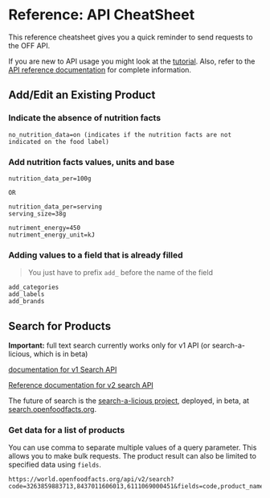 # Reference: API CheatSheet 

This reference cheatsheet gives you a quick reminder to send requests to the OFF API.

If you are new to API usage you might look at the [tutorial](tutorial-off-api.md).
Also, refer to the [API reference documentation](ref-v2.md) for complete information.

## Add/Edit an Existing Product

### Indicate the absence of nutrition facts

```text
no_nutrition_data=on (indicates if the nutrition facts are not indicated on the food label)
```

### Add nutrition facts values, units and base

```text
nutrition_data_per=100g

OR

nutrition_data_per=serving
serving_size=38g
```

```text
nutriment_energy=450
nutriment_energy_unit=kJ
```

### Adding values to a field that is already filled

> You just have to prefix `add_` before the name of the field

```text
add_categories
add_labels
add_brands
```

## Search for Products

**Important:** full text search currently works only for v1 API (or search-a-licious, which is in beta)

[documentation for v1 Search API](https://wiki.openfoodfacts.org/API/Read/Search)

[Reference documentation for v2 search API](https://openfoodfacts.github.io/openfoodfacts-server/api/ref-v2/#get-/api/v2/search)

The future of search is the [search-a-licious project](https://github.com/openfoodfacts/search-a-licious), deployed, in beta, at [search.openfoodfacts.org](https://search.openfoodfacts.org/).

### Get data for a list of products

You can use comma to separate multiple values of a query parameter. This allows you to make bulk requests. The product result can also be limited to specified data using `fields`.

```text
https://world.openfoodfacts.org/api/v2/search?code=3263859883713,8437011606013,6111069000451&fields=code,product_name
```

